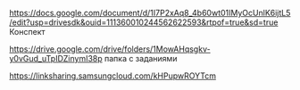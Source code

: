 https://docs.google.com/document/d/1I7P2xAq8_4b60wt01IMyOcUnlK6ijtL5/edit?usp=drivesdk&ouid=111360010244562622593&rtpof=true&sd=true
Конспект 

https://drive.google.com/drive/folders/1MowAHqsgkv-y0vGud_uTpIDZinymI38p папка с заданиями 

https://linksharing.samsungcloud.com/kHPupwROYTcm
